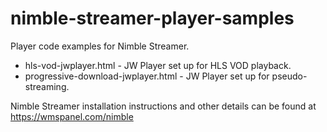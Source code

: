 nimble-streamer-player-samples
==============================

Player code examples for Nimble Streamer.

- hls-vod-jwplayer.html - JW Player set up for HLS VOD playback.
- progressive-download-jwplayer.html - JW Player set up for pseudo-streaming.



Nimble Streamer installation instructions and other details can be found at https://wmspanel.com/nimble